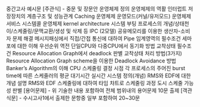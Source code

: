 중간고사 예시문
[주관식] - 중문 및 장문안
운영체제 정의
운영체제의 역활
인터럽트
저장장치의 계층구조 및 성능관계 Caching
운영체제 운영모드(커널/유저모드)
운영체제 서비스 시스템콜
운영체제 kernel architecture 시스템 부팅
프로세스의 개념/상태천이/스케줄링/문맥교환/생성 및 삭제 등 IPC (2모델)
공유메모리를 이용한 생산자-소비자 문제 해결
메시지패싱에서 직접/간접 통신에 대하여
Pipe
임계영역의 필수조건
세마포에 대한 이해
우선순위 역전
단일CPU와 다중CPU에서 동기화 방법
교착상태 필수조건
Resource Allocation Graph에서 deadlock 판별
교착상태 처리 방법(3가지)
Resource Allocation Graph scheme을 이용한 Deadlock Avoidance 방법 Banker’s Algorithm의 이해
CPU 스케줄링 결정 시점
각 프로세스의 주어진 burst time에 따른 스케줄러의 평균 대기시간
실시간 시스템 정의(개념)
RMS와 EDF에 대한 개념 설명
RMS와 EDF 스케줄링에 대하여 타임 챠트로 스케줄링 과정 도시 스케줄 가능성 판별
[용어문제] - 위 기술한 내용 포함하여 전체 범위내의 용어문제 10문 출제 [객관식문] - 수시고사1에서 출제한 문항중 일부 포함하여 20~30문
